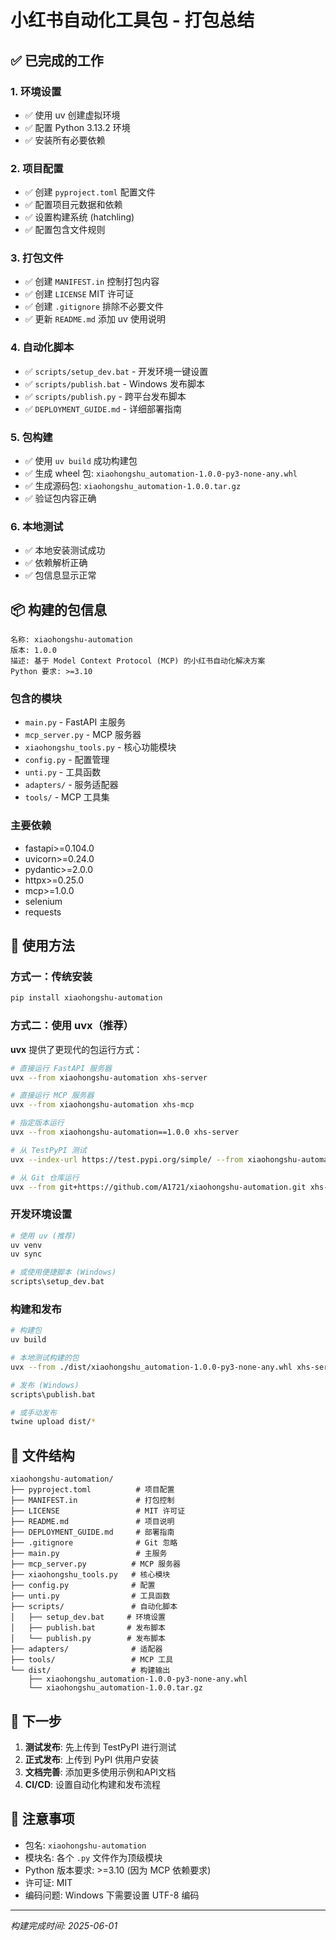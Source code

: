 # 小红书自动化工具包 - 打包总结

## ✅ 已完成的工作

### 1. 环境设置
- ✅ 使用 uv 创建虚拟环境
- ✅ 配置 Python 3.13.2 环境
- ✅ 安装所有必要依赖

### 2. 项目配置
- ✅ 创建 `pyproject.toml` 配置文件
- ✅ 配置项目元数据和依赖
- ✅ 设置构建系统 (hatchling)
- ✅ 配置包含文件规则

### 3. 打包文件
- ✅ 创建 `MANIFEST.in` 控制打包内容
- ✅ 创建 `LICENSE` MIT 许可证
- ✅ 创建 `.gitignore` 排除不必要文件
- ✅ 更新 `README.md` 添加 uv 使用说明

### 4. 自动化脚本
- ✅ `scripts/setup_dev.bat` - 开发环境一键设置
- ✅ `scripts/publish.bat` - Windows 发布脚本
- ✅ `scripts/publish.py` - 跨平台发布脚本
- ✅ `DEPLOYMENT_GUIDE.md` - 详细部署指南

### 5. 包构建
- ✅ 使用 `uv build` 成功构建包
- ✅ 生成 wheel 包: `xiaohongshu_automation-1.0.0-py3-none-any.whl`
- ✅ 生成源码包: `xiaohongshu_automation-1.0.0.tar.gz`
- ✅ 验证包内容正确

### 6. 本地测试
- ✅ 本地安装测试成功
- ✅ 依赖解析正确
- ✅ 包信息显示正常

## 📦 构建的包信息

```
名称: xiaohongshu-automation
版本: 1.0.0
描述: 基于 Model Context Protocol (MCP) 的小红书自动化解决方案
Python 要求: >=3.10
```

### 包含的模块
- `main.py` - FastAPI 主服务
- `mcp_server.py` - MCP 服务器
- `xiaohongshu_tools.py` - 核心功能模块
- `config.py` - 配置管理
- `unti.py` - 工具函数
- `adapters/` - 服务适配器
- `tools/` - MCP 工具集

### 主要依赖
- fastapi>=0.104.0
- uvicorn>=0.24.0
- pydantic>=2.0.0
- httpx>=0.25.0
- mcp>=1.0.0
- selenium
- requests

## 🚀 使用方法

### 方式一：传统安装
```bash
pip install xiaohongshu-automation
```

### 方式二：使用 uvx（推荐）

**uvx** 提供了更现代的包运行方式：

```bash
# 直接运行 FastAPI 服务器
uvx --from xiaohongshu-automation xhs-server

# 直接运行 MCP 服务器
uvx --from xiaohongshu-automation xhs-mcp

# 指定版本运行
uvx --from xiaohongshu-automation==1.0.0 xhs-server

# 从 TestPyPI 测试
uvx --index-url https://test.pypi.org/simple/ --from xiaohongshu-automation xhs-server

# 从 Git 仓库运行
uvx --from git+https://github.com/A1721/xiaohongshu-automation.git xhs-server
```

### 开发环境设置
```bash
# 使用 uv (推荐)
uv venv
uv sync

# 或使用便捷脚本 (Windows)
scripts\setup_dev.bat
```

### 构建和发布
```bash
# 构建包
uv build

# 本地测试构建的包
uvx --from ./dist/xiaohongshu_automation-1.0.0-py3-none-any.whl xhs-server

# 发布 (Windows)
scripts\publish.bat

# 或手动发布
twine upload dist/*
```

## 📁 文件结构

```
xiaohongshu-automation/
├── pyproject.toml          # 项目配置
├── MANIFEST.in             # 打包控制
├── LICENSE                 # MIT 许可证
├── README.md               # 项目说明
├── DEPLOYMENT_GUIDE.md     # 部署指南
├── .gitignore              # Git 忽略
├── main.py                 # 主服务
├── mcp_server.py          # MCP 服务器
├── xiaohongshu_tools.py   # 核心模块
├── config.py              # 配置
├── unti.py                # 工具函数
├── scripts/               # 自动化脚本
│   ├── setup_dev.bat     # 环境设置
│   ├── publish.bat       # 发布脚本
│   └── publish.py        # 发布脚本
├── adapters/              # 适配器
├── tools/                 # MCP 工具
└── dist/                  # 构建输出
    ├── xiaohongshu_automation-1.0.0-py3-none-any.whl
    └── xiaohongshu_automation-1.0.0.tar.gz
```

## 🎯 下一步

1. **测试发布**: 先上传到 TestPyPI 进行测试
2. **正式发布**: 上传到 PyPI 供用户安装
3. **文档完善**: 添加更多使用示例和API文档
4. **CI/CD**: 设置自动化构建和发布流程

## 📝 注意事项

- 包名: `xiaohongshu-automation`
- 模块名: 各个 `.py` 文件作为顶级模块
- Python 版本要求: >=3.10 (因为 MCP 依赖要求)
- 许可证: MIT
- 编码问题: Windows 下需要设置 UTF-8 编码

---

*构建完成时间: 2025-06-01* 